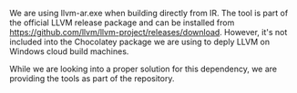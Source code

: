 We are using llvm-ar.exe when building directly from IR. The tool is part of the official LLVM release package and can be installed from https://github.com/llvm/llvm-project/releases/download. However, it's not included into the Chocolatey package we are using to deply LLVM on Windows cloud build machines.

While we are looking into a proper solution for this dependency, we are providing the tools as part of the repository.
